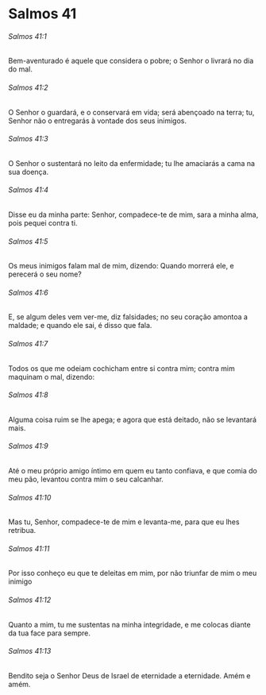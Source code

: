 # Salmos 41

###### Salmos 41:1

Bem-aventurado é aquele que considera o pobre; o Senhor o livrará no dia do mal.

###### Salmos 41:2

O Senhor o guardará, e o conservará em vida; será abençoado na terra; tu, Senhor não o entregarás à vontade dos seus inimigos.

###### Salmos 41:3

O Senhor o sustentará no leito da enfermidade; tu lhe amaciarás a cama na sua doença.

###### Salmos 41:4

Disse eu da minha parte: Senhor, compadece-te de mim, sara a minha alma, pois pequei contra ti.

###### Salmos 41:5

Os meus inimigos falam mal de mim, dizendo: Quando morrerá ele, e perecerá o seu nome?

###### Salmos 41:6

E, se algum deles vem ver-me, diz falsidades; no seu coração amontoa a maldade; e quando ele sai, é disso que fala.

###### Salmos 41:7

Todos os que me odeiam cochicham entre si contra mim; contra mim maquinam o mal, dizendo:

###### Salmos 41:8

Alguma coisa ruim se lhe apega; e agora que está deitado, não se levantará mais.

###### Salmos 41:9

Até o meu próprio amigo íntimo em quem eu tanto confiava, e que comia do meu pão, levantou contra mim o seu calcanhar.

###### Salmos 41:10

Mas tu, Senhor, compadece-te de mim e levanta-me, para que eu lhes retribua.

###### Salmos 41:11

Por isso conheço eu que te deleitas em mim, por não triunfar de mim o meu inimigo

###### Salmos 41:12

Quanto a mim, tu me sustentas na minha integridade, e me colocas diante da tua face para sempre.

###### Salmos 41:13

Bendito seja o Senhor Deus de Israel de eternidade a eternidade. Amém e amém.

